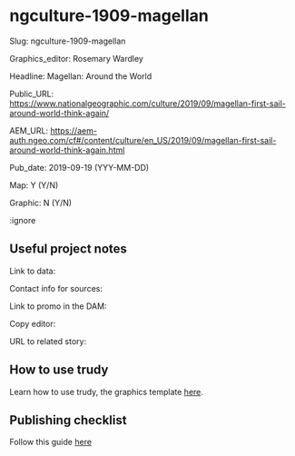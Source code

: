 # ngculture-1909-magellan


Slug: ngculture-1909-magellan

Graphics_editor: Rosemary Wardley 

Headline: Magellan: Around the World 

Public_URL: https://www.nationalgeographic.com/culture/2019/09/magellan-first-sail-around-world-think-again/ 

AEM_URL: https://aem-auth.ngeo.com/cf#/content/culture/en_US/2019/09/magellan-first-sail-around-world-think-again.html 

Pub_date: 2019-09-19 
(YYY-MM-DD)

Map: Y 
(Y/N)

Graphic: N 
(Y/N)


:ignore 

## Useful project notes

Link to data: 

Contact info for sources: 

Link to promo in the DAM: 

Copy editor: 

URL to related story: 

## How to use trudy

Learn how to use trudy, the graphics template [here](https://drive.google.com/drive/folders/0B9f4BeCssbwoYW9LM2hydTZxQmc?usp=sharing).

## Publishing checklist

Follow this guide [here](https://docs.google.com/document/d/1c734ZEgYKZbE6BIoDhChHoFOFBpMucqqjPiwWKItaGM/edit)
